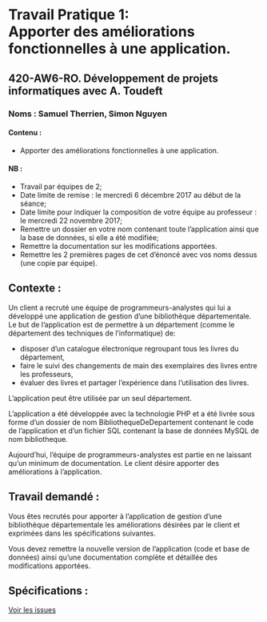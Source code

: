 # Travail Pratique 1: <br>Apporter des améliorations fonctionnelles à une application.
## 420-AW6-RO. Développement de projets informatiques avec A. Toudeft
### Noms : Samuel Therrien, Simon Nguyen
#### Contenu :
- Apporter des améliorations fonctionnelles à une application.

#### NB :
- Travail par équipes de 2;
- Date limite de remise : le mercredi 6 décembre 2017 au début de la séance;
- Date limite pour indiquer la composition de votre équipe au professeur : le mercredi 22 novembre 2017;
- Remettre un dossier en votre nom contenant toute l’application ainsi que la base de données, si elle a été modifiée;
- Remettre la documentation sur les modifications apportées.
- Remettre les 2 premières pages de cet d’énoncé avec vos noms dessus (une copie par équipe).

## Contexte :
Un client a recruté une équipe de programmeurs-analystes qui lui a développé une application de gestion d’une bibliothèque départementale. Le but de l’application est de permettre à un département (comme le département des techniques de l’informatique) de:

- disposer d’un catalogue électronique regroupant tous les livres du département,
- faire le suivi des changements de main des exemplaires des livres entre les professeurs,
- évaluer des livres et partager l’expérience dans l’utilisation des livres.

L’application peut être utilisée par un seul département.

L’application a été développée avec la technologie PHP et a été livrée sous forme d’un dossier de nom BibliothequeDeDepartement contenant le code de l’application et d’un fichier SQL contenant la base de données MySQL de nom bibliotheque.

Aujourd’hui, l’équipe de programmeurs-analystes est partie en ne laissant qu’un minimum de documentation. Le client désire apporter des améliorations à l’application.

## Travail demandé :
Vous êtes recrutés pour apporter à l’application de gestion d’une bibliothèque départementale les améliorations désirées par le client et exprimées dans les spécifications suivantes.

Vous devez remettre la nouvelle version de l’application (code et base de données) ainsi qu’une documentation complète et détaillée des modifications apportées.
## Spécifications :
[Voir les issues](https://github.com/THER4ID/TP_WEB_SAM_SIMON/issues?q=is%3Aissue)
